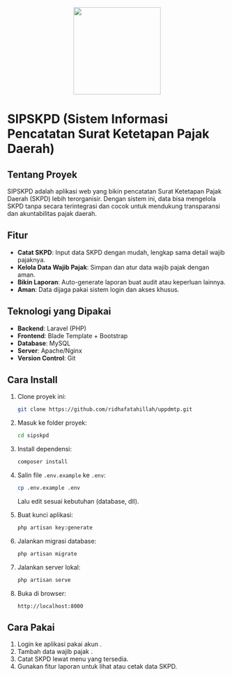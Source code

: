 <div align="center">
  <img src="https://upload.wikimedia.org/wikipedia/commons/thumb/a/a6/Coat_of_arms_of_South_Kalimantan.svg/429px-Coat_of_arms_of_South_Kalimantan.svg.png" width="200">
</div>

# SIPSKPD (Sistem Informasi Pencatatan Surat Ketetapan Pajak Daerah)

## Tentang Proyek

SIPSKPD adalah aplikasi web yang bikin pencatatan Surat Ketetapan Pajak Daerah (SKPD) lebih terorganisir. Dengan sistem ini, data bisa mengelola SKPD tanpa secara terintegrasi dan cocok untuk mendukung transparansi dan akuntabilitas pajak daerah.

## Fitur

-   **Catat SKPD**: Input data SKPD dengan mudah, lengkap sama detail wajib pajaknya.
-   **Kelola Data Wajib Pajak**: Simpan dan atur data wajib pajak dengan aman.
-   **Bikin Laporan**: Auto-generate laporan buat audit atau keperluan lainnya.
-   **Aman**: Data dijaga pakai sistem login dan akses khusus.

## Teknologi yang Dipakai

-   **Backend**: Laravel (PHP)
-   **Frontend**: Blade Template + Bootstrap
-   **Database**: MySQL
-   **Server**: Apache/Nginx
-   **Version Control**: Git

## Cara Install

1. Clone proyek ini:
    ```bash
    git clone https://github.com/ridhafatahillah/uppdmtp.git
    ```
2. Masuk ke folder proyek:
    ```bash
    cd sipskpd
    ```
3. Install dependensi:
    ```bash
    composer install
    ```
4. Salin file `.env.example` ke `.env`:

    ```bash
    cp .env.example .env
    ```

    Lalu edit sesuai kebutuhan (database, dll).

5. Buat kunci aplikasi:
    ```bash
    php artisan key:generate
    ```
6. Jalankan migrasi database:
    ```bash
    php artisan migrate
    ```
7. Jalankan server lokal:
    ```bash
    php artisan serve
    ```
8. Buka di browser:
    ```
    http://localhost:8000
    ```

## Cara Pakai

1. Login ke aplikasi pakai akun .
2. Tambah data wajib pajak .
3. Catat SKPD lewat menu yang tersedia.
4. Gunakan fitur laporan untuk lihat atau cetak data SKPD.
